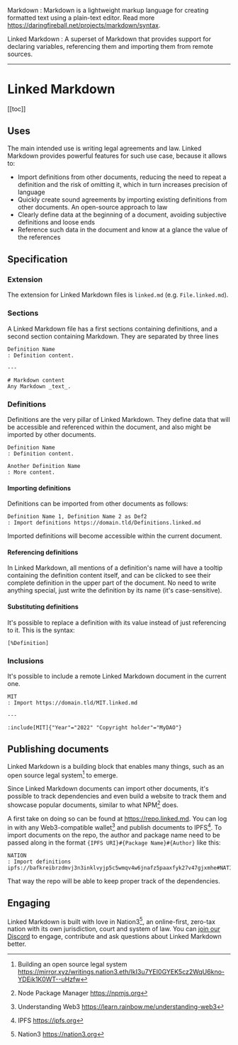 Markdown
: Markdown is a lightweight markup language for creating formatted text using a plain-text editor. Read more https://daringfireball.net/projects/markdown/syntax.

Linked Markdown
: A superset of Markdown that provides support for declaring variables, referencing them and importing them from remote sources.

---

# Linked Markdown

[[toc]]

## Uses

The main intended use is writing legal agreements and law. Linked Markdown provides powerful features for such use case, because it allows to:

- Import definitions from other documents, reducing the need to repeat a definition and the risk of omitting it, which in turn increases precision of language
- Quickly create sound agreements by importing existing definitions from other documents. An open-source approach to law
- Clearly define data at the beginning of a document, avoiding subjective definitions and loose ends
- Reference such data in the document and know at a glance the value of the references

## Specification

### Extension

The extension for Linked Markdown files is `linked.md` (e.g. `File.linked.md`).

### Sections

A Linked Markdown file has a first sections containing definitions, and a second section containing Markdown. They are separated by three lines

```
Definition Name
: Definition content.

---

# Markdown content
Any Markdown _text_.
```

### Definitions

Definitions are the very pillar of Linked Markdown. They define data that will be accessible and referenced within the document, and also might be imported by other documents.

```
Definition Name
: Definition content.

Another Definition Name
: More content.
```

#### Importing definitions

Definitions can be imported from other documents as follows:

```
Definition Name 1, Definition Name 2 as Def2
: Import definitions https://domain.tld/Definitions.linked.md
```

Imported definitions will become accessible within the current document.

#### Referencing definitions

In Linked Markdown, all mentions of a definition's name will have a tooltip containing the definition content itself, and can be clicked to see their complete definition in the upper part of the document.
No need to write anything special, just write the definition by its name (it's case-sensitive).

#### Substituting definitions

It's possible to replace a definition with its value instead of just referencing to it. This is the syntax:

```
[%Definition]
```

### Inclusions

It's possible to include a remote Linked Markdown document in the current one.

```
MIT
: Import https://domain.tld/MIT.linked.md

---

:include[MIT]{"Year"="2022" "Copyright holder"="MyDAO"}
```

## Publishing documents

Linked Markdown is a building block that enables many things, such as an open source legal system[^1] to emerge.

Since Linked Markdown documents can import other documents, it's possible to track dependencies and even build a website to track them and showcase popular documents, similar to what NPM[^2] does.

A first take on doing so can be found at https://repo.linked.md. You can log in with any Web3-compatible wallet[^3] and publish documents to IPFS[^4].
To import documents on the repo, the author and package name need to be passed along in the format `{IPFS URI}#{Package Name}#{Author}` like this:

```
NATION
: Import definitions ipfs://bafkreibrzdmvj3n3inklvyjp5c5wmqv4w6jnafz5paaxfyk27v47gjxmhe#NATION#luisc.eth
```

That way the repo will be able to keep proper track of the dependencies.

## Engaging

Linked Markdown is built with love in Nation3[^5], an online-first, zero-tax nation with its own jurisdiction, court and system of law. You can [join our Discord](https://n3.gg/discord) to engage, contribute and ask questions about Linked Markdown better.

[^1]: Building an open source legal system https://mirror.xyz/writings.nation3.eth/IkI3u7YEI0GYEK5cz2WqU6kno-YDEik1K0WT--uHzfw
[^2]: Node Package Manager https://npmjs.org
[^3]: Understanding Web3 https://learn.rainbow.me/understanding-web3
[^4]: IPFS https://ipfs.org
[^5]: Nation3 https://nation3.org
